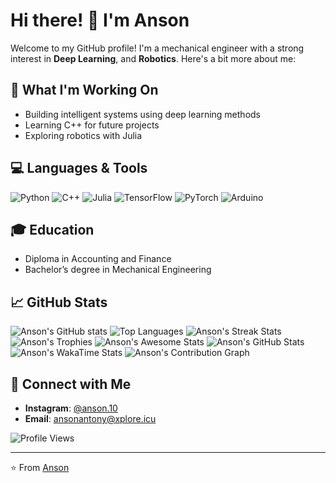 
# Hi there! 👋 I'm Anson

Welcome to my GitHub profile! I'm a mechanical engineer with a strong interest in **Deep Learning**, and **Robotics**. Here's a bit more about me:

## 🔭 What I'm Working On
- Building intelligent systems using deep learning methods
- Learning C++ for future projects
- Exploring robotics with Julia

## 💻 Languages & Tools

![Python](https://img.shields.io/badge/Python-3776AB?style=for-the-badge&logo=python&logoColor=white)
![C++](https://img.shields.io/badge/C++-00599C?style=for-the-badge&logo=cplusplus&logoColor=white)
![Julia](https://img.shields.io/badge/Julia-9558B2?style=for-the-badge&logo=julia&logoColor=white)
![TensorFlow](https://img.shields.io/badge/TensorFlow-FF6F00?style=for-the-badge&logo=tensorflow&logoColor=white)
![PyTorch](https://img.shields.io/badge/PyTorch-EE4C2C?style=for-the-badge&logo=pytorch&logoColor=white)
![Arduino](https://img.shields.io/badge/Arduino-00979D?style=for-the-badge&logo=arduino&logoColor=white)

## 🎓 Education
- Diploma in Accounting and Finance
- Bachelor’s degree in Mechanical Engineering

## 📈 GitHub Stats

![Anson's GitHub stats](https://github-readme-stats.vercel.app/api?username=anson10&show_icons=true&theme=radical)
![Top Languages](https://github-readme-stats.vercel.app/api/top-langs/?username=anson10&layout=compact&theme=radical&card_width=500)
![Anson's Streak Stats](https://github-readme-streak-stats.herokuapp.com/?user=anson10&theme=radical)
![Anson's Trophies](https://github-profile-trophy.vercel.app/?username=anson10&theme=radical)
![Anson's Awesome Stats](https://awesome-github-stats.azurewebsites.net/user-stats/anson10?theme=radical)
![Anson's GitHub Stats](https://github-stats.omsimos.com/api/stats?username=anson10&theme=dark)
![Anson's WakaTime Stats](https://github-readme-stats.vercel.app/api/wakatime?username=anson10&theme=radical)
![Anson's Contribution Graph](https://github-contribution-graph.vercel.app/api?username=anson10)

## 🤝 Connect with Me
- **Instagram**: [@anson.10](https://www.instagram.com/anson.10)
- **Email**: ansonantony@xplore.icu
  
![Profile Views](https://komarev.com/ghpvc/?username=anson10)

---

⭐️ From [Anson](https://github.com/anson10)

